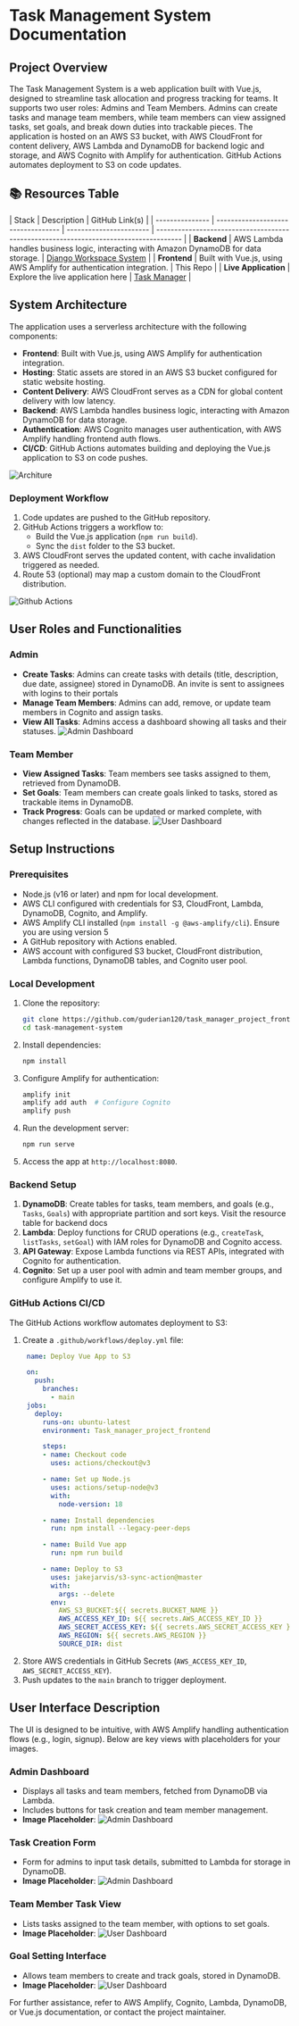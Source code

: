 # Task Management System Documentation

## Project Overview
The Task Management System is a web application built with Vue.js, designed to streamline task allocation and progress tracking for teams. It supports two user roles: Admins and Team Members. Admins can create tasks and manage team members, while team members can view assigned tasks, set goals, and break down duties into trackable pieces. The application is hosted on an AWS S3 bucket, with AWS CloudFront for content delivery, AWS Lambda and DynamoDB for backend logic and storage, and AWS Cognito with Amplify for authentication. GitHub Actions automates deployment to S3 on code updates.

## 📚 Resources Table

| Stack            | Description                            | GitHub Link(s)                                                                        |
| --------------- | ---------------------------------- | ----------------------- | ------------------------------------------------------------------------------------- |
| **Backend**  | AWS Lambda handles business logic, interacting with Amazon DynamoDB for data storage. | [Django Workspace System](https://github.com/guderian120/workspace-system-management) |
| **Frontend** | Built with Vue.js, using AWS Amplify for authentication integration.  | This Repo                                                                                |
| **Live Application**  | Explore the live application here    | [Task Manager](https://dangf6yk5kpeq.cloudfront.net/)                           |


## System Architecture
The application uses a serverless architecture with the following components:
- **Frontend**: Built with Vue.js, using AWS Amplify for authentication integration.
- **Hosting**: Static assets are stored in an AWS S3 bucket configured for static website hosting.
- **Content Delivery**: AWS CloudFront serves as a CDN for global content delivery with low latency.
- **Backend**: AWS Lambda handles business logic, interacting with Amazon DynamoDB for data storage.
- **Authentication**: AWS Cognito manages user authentication, with AWS Amplify handling frontend auth flows.
- **CI/CD**: GitHub Actions automates building and deploying the Vue.js application to S3 on code pushes.

![Architure](media/architecture.svg)

### Deployment Workflow
1. Code updates are pushed to the GitHub repository.
2. GitHub Actions triggers a workflow to:
   - Build the Vue.js application (`npm run build`).
   - Sync the `dist` folder to the S3 bucket.
3. AWS CloudFront serves the updated content, with cache invalidation triggered as needed.
4. Route 53 (optional) may map a custom domain to the CloudFront distribution.

![Github Actions](media/task_manager_github_actions.png)

## User Roles and Functionalities
### Admin
- **Create Tasks**: Admins can create tasks with details (title, description, due date, assignee) stored in DynamoDB. An invite is sent to assignees with logins to their portals
- **Manage Team Members**: Admins can add, remove, or update team members in Cognito and assign tasks.
- **View All Tasks**: Admins access a dashboard showing all tasks and their statuses.
![Admin Dashboard](media/task_manager_admin_dashboard.png)
### Team Member
- **View Assigned Tasks**: Team members see tasks assigned to them, retrieved from DynamoDB.
- **Set Goals**: Team members can create goals linked to tasks, stored as trackable items in DynamoDB.
- **Track Progress**: Goals can be updated or marked complete, with changes reflected in the database.
![User Dashboard](media/task_manager_user_dashboard.png)

## Setup Instructions
### Prerequisites
- Node.js (v16 or later) and npm for local development.
- AWS CLI configured with credentials for S3, CloudFront, Lambda, DynamoDB, Cognito, and Amplify.
- AWS Amplify CLI installed (`npm install -g @aws-amplify/cli`). Ensure you are using version 5
- A GitHub repository with Actions enabled.
- AWS account with configured S3 bucket, CloudFront distribution, Lambda functions, DynamoDB tables, and Cognito user pool.

### Local Development
1. Clone the repository:
   ```bash
   git clone https://github.com/guderian120/task_manager_project_frontend/
   cd task-management-system
   ```
2. Install dependencies:
   ```bash
   npm install
   ```
3. Configure Amplify for authentication:
   ```bash
   amplify init
   amplify add auth  # Configure Cognito
   amplify push
   ```
4. Run the development server:
   ```bash
   npm run serve
   ```
5. Access the app at `http://localhost:8080`.

### Backend Setup
1. **DynamoDB**: Create tables for tasks, team members, and goals (e.g., `Tasks`, `Goals`) with appropriate partition and sort keys. Visit the resource table for backend docs
2. **Lambda**: Deploy functions for CRUD operations (e.g., `createTask`, `listTasks`, `setGoal`) with IAM roles for DynamoDB and Cognito access.
3. **API Gateway**: Expose Lambda functions via REST APIs, integrated with Cognito for authentication.
4. **Cognito**: Set up a user pool with admin and team member groups, and configure Amplify to use it.

### GitHub Actions CI/CD
The GitHub Actions workflow automates deployment to S3:
1. Create a `.github/workflows/deploy.yml` file:
   ```yaml
    name: Deploy Vue App to S3

    on:
      push:
        branches:
          - main
    jobs:
      deploy:
        runs-on: ubuntu-latest
        environment: Task_manager_project_frontend

        steps:
        - name: Checkout code
          uses: actions/checkout@v3

        - name: Set up Node.js
          uses: actions/setup-node@v3
          with:
            node-version: 18

        - name: Install dependencies
          run: npm install --legacy-peer-deps

        - name: Build Vue app
          run: npm run build

        - name: Deploy to S3
          uses: jakejarvis/s3-sync-action@master
          with:
            args: --delete
          env:
            AWS_S3_BUCKET:${{ secrets.BUCKET_NAME }} 
            AWS_ACCESS_KEY_ID: ${{ secrets.AWS_ACCESS_KEY_ID }}
            AWS_SECRET_ACCESS_KEY: ${{ secrets.AWS_SECRET_ACCESS_KEY }}
            AWS_REGION: ${{ secrets.AWS_REGION }}
            SOURCE_DIR: dist

   ```
2. Store AWS credentials in GitHub Secrets (`AWS_ACCESS_KEY_ID`, `AWS_SECRET_ACCESS_KEY`).
3. Push updates to the `main` branch to trigger deployment.

## User Interface Description
The UI is designed to be intuitive, with AWS Amplify handling authentication flows (e.g., login, signup). Below are key views with placeholders for your images.

### Admin Dashboard
- Displays all tasks and team members, fetched from DynamoDB via Lambda.
- Includes buttons for task creation and team member management.
- **Image Placeholder**: ![Admin Dashboard](media/task_manager_admin_task_details_modal.png)


### Task Creation Form
- Form for admins to input task details, submitted to Lambda for storage in DynamoDB.
- **Image Placeholder**: ![Admin Dashboard](media/task_manager_admin_taskview.png)


### Team Member Task View
- Lists tasks assigned to the team member, with options to set goals.
- **Image Placeholder**: ![User Dashboard](media/task_manager_user_dashboard.png)


### Goal Setting Interface
- Allows team members to create and track goals, stored in DynamoDB.
- **Image Placeholder**: ![User Dashboard](media/task_manager_user_create_goal.png)





For further assistance, refer to AWS Amplify, Cognito, Lambda, DynamoDB, or Vue.js documentation, or contact the project maintainer.